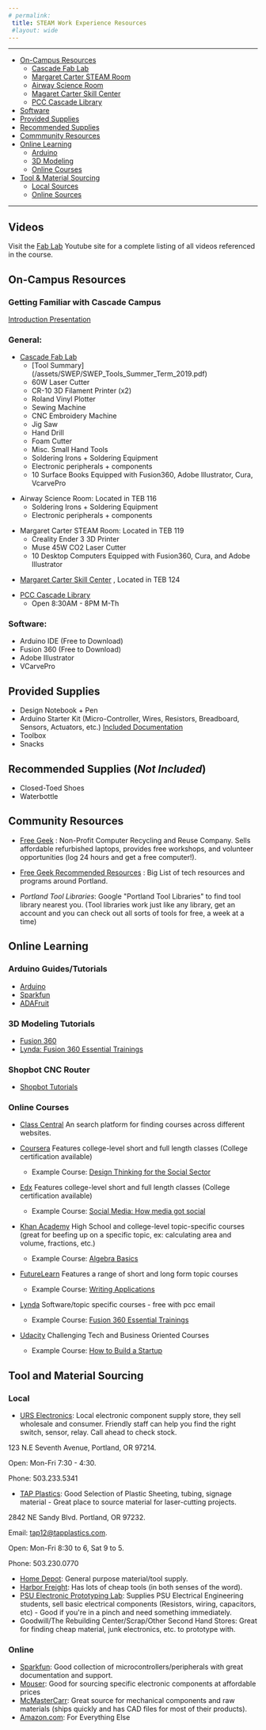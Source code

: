 ```yaml
---
# permalink: 
 title: STEAM Work Experience Resources
 #layout: wide
---
```


--------------------------------
- [On-Campus Resources](#oncampus)
  - [Cascade Fab Lab](#fablab)
  - [Margaret Carter STEAM Room](#STEAM)
  - [Airway Science Room](#Aviation)
  - [Magaret Carter Skill Center](#MCSC)
  - [PCC Cascade Library](#Library)
- [Software](#software)
- [Provided Supplies](#takehome)
- [Recommended Supplies](#recommended)
- [Commmunity Resources](#community)
- [Online Learning](#online)
  - [Arduino](#arduino)
  - [3D Modeling](#3d)
  - [Online Courses](#MOOC)
- [Tool & Material Sourcing](#tools)
  - [Local Sources](#local)
  - [Online Sources](#onlineshops)


--------------------------------
## Videos ##

Visit the [Fab Lab](https://www.youtube.com/channel/UCgxws-ODOuMLC8qS-aA06tA/playlists) Youtube site for a complete listing of all videos referenced in the course.

<a name="oncampus"></a>
## On-Campus Resources ##

### Getting Familiar with Cascade Campus ###

[Introduction Presentation](https://docs.google.com/presentation/d/1C1STAa9L9oXMGeCY6MPBpzUPC5GpIHoG_ioemntO6-g/edit?usp=sharing)

### General: ###
<a name="fablab"></a>
- [Cascade Fab Lab](https://www.pcc.edu/maker/fab-lab/)
  - [Tool Summary] (/assets/SWEP/SWEP_Tools_Summer_Term_2019.pdf)
  - 60W Laser Cutter
  - CR-10 3D Filament Printer (x2)
  - Roland Vinyl Plotter
  - Sewing Machine
  - CNC Embroidery Machine
  - Jig Saw
  - Hand Drill
  - Foam Cutter
  - Misc. Small Hand Tools
  - Soldering Irons + Soldering Equipment
  - Electronic peripherals + components
  - 10 Surface Books Equipped with Fusion360, Adobe Illustrator, Cura, VcarvePro
  
<a name="aviation"></a>  
- Airway Science Room: Located in TEB 116
  - Soldering Irons + Soldering Equipment
  - Electronic peripherals + components
  
<a name="STEAM"></a>
- Margaret Carter STEAM Room: Located in TEB 119
  - Creality Ender 3 3D Printer
  - Muse 45W CO2 Laser Cutter
  - 10 Desktop Computers Equipped with Fusion360, Cura, and Adobe Illustrator
  
<a name="MCSC"></a>
- [Margaret Carter Skill Center](https://www.pcc.edu/career/skill-center/index.html) , Located in TEB 124

<a name="Library"></a>
- [PCC Cascade Library](https://www.pcc.edu/library/)
	- Open 8:30AM - 8PM M-Th
  
<a name="software"></a>

### Software: ###

- Arduino IDE (Free to Download)
- Fusion 360 (Free to Download)
- Adobe Illustrator
- VCarvePro

<a name="takehome"></a>
## Provided Supplies ##

- Design Notebook + Pen
- Arduino Starter Kit (Micro-Controller, Wires, Resistors, Breadboard, Sensors, Actuators, etc.)
  [Included Documentation](https://drive.google.com/drive/folders/1g1QEL_eiZKXUURxtWOOyFW0e9Gh81e6L?usp=sharing)
- Toolbox
- Snacks 

<a name="recommended"></a>
## Recommended Supplies (_Not Included_) ##

- Closed-Toed Shoes
- Waterbottle

<a name="community"></a>
## Community Resources ##

- [Free Geek](https://www.freegeek.org/) : Non-Profit Computer Recycling and Reuse Company. Sells affordable refurbished laptops, provides free workshops, and volunteer opportunities (log 24 hours and get a free computer!).

- [Free Geek Recommended Resources](https://www.freegeek.org/community-programs/resources) : Big List of tech resources and programs around Portland. 

- _Portland Tool Libraries_: Google "Portland Tool Libraries" to find tool library nearest you. (Tool libraries work just like any library, get an account and you can check out all sorts of tools for free, a week at a time)

<a name="online"></a>
## Online Learning ##
<a name="arduino"></a>
### Arduino Guides/Tutorials ###
- [Arduino](https://www.arduino.cc/) 
- [Sparkfun](https://learn.sparkfun.com/)
- [ADAFruit](https://learn.adafruit.com/category/learn-arduino)

<a name="3d"></a>
### 3D Modeling Tutorials ###
- [Fusion 360](http://help.autodesk.com/view/fusion360/ENU/)
- [Lynda: Fusion 360 Essential Trainings](https://www.lynda.com/Fusion-360-tutorials/Fusion-360-Essential-Training/614292-2.html?srchtrk=index%3a1%0alinktypeid%3a2%0aq%3afusion+360%0apage%3a1%0as%3arelevance%0asa%3atrue%0aproducttypeid%3a2)

### Shopbot CNC Router ###
- [Shopbot Tutorials](https://support.shopbottools.com/training/tutorials)

<a name="MOOC"></a>
### Online Courses ###
- [Class Central](https://www.Classcentral.com/)
An search platform for finding courses across different websites.
- [Coursera](https://www.coursera.org) 
Features college-level short and full length classes (College certification available)
	- Example Course: [Design Thinking for the Social Sector](https://www.coursera.org/learn/uva-darden-design-thinking-social-sector?ranMID=40328&ranEAID=SAyYsTvLiGQ&ranSiteID=SAyYsTvLiGQ-xuiWmMNhvC6iTmDItDc60A&siteID=SAyYsTvLiGQ-xuiWmMNhvC6iTmDItDc60A&utm_content=10&utm_medium=partners&utm_source=linkshare&utm_campaign=SAyYsTvLiGQ)
	
- [Edx](https://www.edx.org/)
Features college-level short and full length classes (College certification available)
	- Example Course: [Social Media: How media got social](https://www.edx.org/course/social-media-how-media-got-social)
- [Khan Academy](https://www.khanacademy.org)
High School and college-level topic-specific courses (great for beefing up on a specific topic, ex: calculating area and volume, fractions, etc.)
	- Example Course: [Algebra Basics](https://www.khanacademy.org/math/algebra-basics)
	
- [FutureLearn](https://www.futurelearn.com/)
Features a range of short and long form topic courses
	- Example Course: [Writing Applications](https://www.futurelearn.com/courses/writing-applications?utm_campaign=Courses+feed&utm_medium=courses-feed&utm_source=courses-feed&utm_source=RakutenMarketing&utm_medium=Affiliate&utm_campaign=3347507:Class+Central&utm_content=10:1&utm_term=USNetwork&ranMID=44015&ranEAID=SAyYsTvLiGQ&ranSiteID=SAyYsTvLiGQ-MJ1mE.g8ZPb4JH51fLeEMQ)
	
- [Lynda](https://www.lynda.com/)
Software/topic specific courses - free with pcc email
	- Example Course: [Fusion 360 Essential Trainings](https://www.lynda.com/Fusion-360-tutorials/Fusion-360-Essential-Training/614292-2.html?srchtrk=index%3a1%0alinktypeid%3a2%0aq%3afusion+360%0apage%3a1%0as%3arelevance%0asa%3atrue%0aproducttypeid%3a2)
	
- [Udacity](https://udacity.com/)
Challenging Tech and Business Oriented Courses
	- Example Course: [How to Build a Startup](https://www.udacity.com/course/how-to-build-a-startup--ep245)
	



<a name="tools"></a>
##  Tool and Material Sourcing ##
<a name="local"></a>
### Local ###
- [URS Electronics](http://www.urseleshop.com/): Local electronic component supply store, they sell wholesale and consumer. Friendly staff can help you find the right switch, sensor, relay. Call ahead to check stock.

123 N.E Seventh Avenue, Portland, OR 97214.

Open: Mon-Fri 7:30 - 4:30.

Phone: 503.233.5341

- [TAP Plastics](https://www.tapplastics.com/): Good Selection of Plastic Sheeting, tubing, signage material - Great place to source material for laser-cutting projects.

2842 NE Sandy Blvd. Portland, OR 97232.

Email: tap12@tapplastics.com.

Open: Mon-Fri 8:30 to 6, Sat 9 to 5.

Phone: 503.230.0770

- [Home Depot](https://www.homedepot.com/l/search/121/full/): General purpose material/tool supply.
- [Harbor Freight](https://www.harborfreight.com/): Has lots of cheap tools (in both senses of the word).
- [PSU Electronic Prototyping Lab](http://psu-epl.github.io/): Supplies PSU Electrical Engineering students, sell basic electrical components (Resistors, wiring, capacitors, etc) - Good if you're in a pinch and need something immediately.
- Goodwill/The Rebuilding Center/Scrap/Other Second Hand Stores: Great for finding cheap material, junk electronics, etc. to prototype with.
<a name="onlineshops"></a>
### Online ###
- [Sparkfun](https://www.sparkfun.com/categories): Good collection of microcontrollers/peripherals with great documentation and support.
- [Mouser](https://www.mouser.com/): Good for sourcing specific electronic components at affordable prices
- [McMasterCarr](https://www.mcmaster.com/#): Great source for mechanical components and raw materials (ships quickly and has CAD files for most of their products).
- [Amazon.com](amazon.com): For Everything Else
